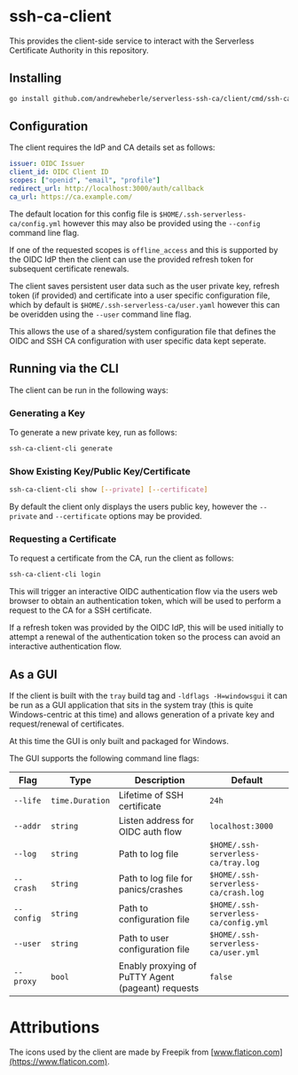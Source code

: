# ssh-ca-client

This provides the client-side service to interact with the Serverless
Certificate Authority in this repository.

## Installing

```sh
go install github.com/andrewheberle/serverless-ssh-ca/client/cmd/ssh-ca-client@latest
```

## Configuration

The client requires the IdP and CA details set as follows:

```yaml
issuer: OIDC Issuer
client_id: OIDC Client ID
scopes: ["openid", "email", "profile"]
redirect_url: http://localhost:3000/auth/callback
ca_url: https://ca.example.com/
```

The default location for this config file is `$HOME/.ssh-serverless-ca/config.yml`
however this may also be provided using the `--config` command line flag.

If one of the requested scopes is `offline_access` and this is supported by the
OIDC IdP then the client can use the provided refresh token for subsequent
certificate renewals.

The client saves persistent user data such as the user private key, refresh
token (if provided) and certificate into a user specific configuration file,
which by default is `$HOME/.ssh-serverless-ca/user.yaml` however this can be
overidden using the `--user` command line flag.

This allows the use of a shared/system configuration file that defines the
OIDC and SSH CA configuration with user specific data kept seperate.

## Running via the CLI

The client can be run in the following ways:

### Generating a Key

To generate a new private key, run as follows:

```sh
ssh-ca-client-cli generate
```

### Show Existing Key/Public Key/Certificate

```sh
ssh-ca-client-cli show [--private] [--certificate]
```

By default the client only displays the users public key, however the
`--private` and `--certificate` options may be provided.

### Requesting a Certificate

To request a certificate from the CA, run the client as follows:

```sh
ssh-ca-client-cli login
```

This will trigger an interactive OIDC authentication flow via the users
web browser to obtain an authentication token, which will be used to perform
a request to the CA for a SSH certificate.

If a refresh token was provided by the OIDC IdP, this will be used initially to
attempt a renewal of the authentication token so the process can avoid an
interactive authentication flow.

## As a GUI

If the client is built with the `tray` build tag and `-ldflags -H=windowsgui`
it can be run as a GUI application that sits in the system tray (this is quite
Windows-centric at this time) and allows generation of a private key and
request/renewal of certificates.

At this time the GUI is only built and packaged for Windows.

The GUI supports the following command line flags:

| Flag       | Type            | Description                                       | Default                               | 
|------------|-----------------|---------------------------------------------------|---------------------------------------|
| `--life`   | `time.Duration` | Lifetime of SSH certificate                       | `24h`                                 |
| `--addr`   | `string`        | Listen address for OIDC auth flow                 | `localhost:3000`                      |
| `--log`    | `string`        | Path to log file                                  | `$HOME/.ssh-serverless-ca/tray.log`   |
| `--crash`  | `string`        | Path to log file for panics/crashes               | `$HOME/.ssh-serverless-ca/crash.log`  |
| `--config` | `string`        | Path to configuration file                        | `$HOME/.ssh-serverless-ca/config.yml` |
| `--user`   | `string`        | Path to user configuration file                   | `$HOME/.ssh-serverless-ca/user.yml`   |
| `--proxy`  | `bool`          | Enably proxying of PuTTY Agent (pageant) requests | `false`                               |

# Attributions

The icons used by the client are made by Freepik from [www.flaticon.com](https://www.flaticon.com).
